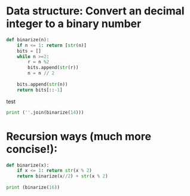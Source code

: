 
# Data structure: Convert an decimal integer to a binary number

```Python
def binarize(n):
    if n <= 1: return [str(n)]
    bits = []
    while n >=2:
        r = n %2
        bits.append(str(r))
        n = n // 2
        
    bits.append(str(n))
    return bits[::-1]
```
test
```Python
print (''.join(binarize(14)))
```


# Recursion ways (much more concise!):
```Python
def binarize(x):
    if x <= 1: return str(x % 2)
    return binarize(x//2) + str(x % 2)
        
print (binarize(16))
```
